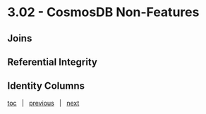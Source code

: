 # 3.02 - CosmosDB Non-Features



## Joins




## Referential Integrity




## Identity Columns





[toc](0_table_of_contents.md) &nbsp; |  &nbsp; [previous](3_01_cosmosdb_basics.md) &nbsp; | &nbsp; [next](3_03_partitioning.md) &nbsp;
